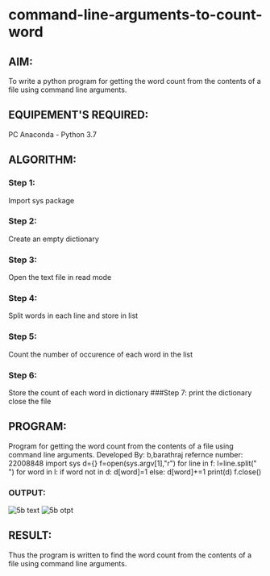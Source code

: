 # command-line-arguments-to-count-word
## AIM:
To write a python program for getting the word count from the contents of a file using command line arguments.
## EQUIPEMENT'S REQUIRED: 
PC
Anaconda - Python 3.7
## ALGORITHM: 
### Step 1:
Import sys package
### Step 2: 
 Create an empty dictionary
### Step 3: 
Open the text file in read mode
### Step 4:  
Split words in each line and store in list
### Step 5: 
Count the number of occurence of each word in the list
### Step 6: 
Store the count of each word in dictionary
###Step 7:
print the dictionary close the file
## PROGRAM:
Program for getting the word count from the contents of a file using command line arguments.
Developed By: b,barathraj
refernce number: 22008848
import sys
d={}
f=open(sys.argv[1],"r")
for line in f:
    l=line.split(" ")
    for word in l:
        if word not in d:
            d[word]=1
        else:
            d[word]+=1
print(d)
f.close()

### OUTPUT:
![5b text](https://user-images.githubusercontent.com/121490575/215133212-9773c9ac-3100-48f3-a0d2-fdba20507891.png)
![5b otpt](https://user-images.githubusercontent.com/121490575/215133446-4f9192b0-c4ef-44de-83a0-557832fa43f3.png)

## RESULT:
Thus the program is written to find the word count from the contents of a file using command line arguments.
